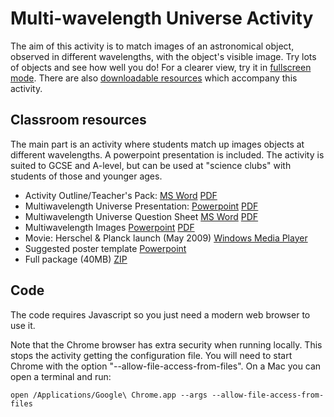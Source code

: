 Multi-wavelength Universe Activity
========================

The aim of this activity is to match images of an astronomical object, observed in different wavelengths, with the object's visible image. Try lots of objects and see how well you do! For a clearer view, try it in [fullscreen mode](http://astrog80.astro.cf.ac.uk/multiwavelength-universe). There are also [downloadable resources](http://herschel.cf.ac.uk/education/school-activities/resources) which accompany this activity.

Classroom resources
-------------------

The main part is an activity where students match up images objects at different wavelengths.  A powerpoint presentation is included.  The activity is suited to GCSE and A-level, but can be used at "science clubs" with students of those and younger ages.

* Activity Outline/Teacher's Pack: [MS Word](http://herschel.cf.ac.uk/files/resources/Activity_outline.doc) [PDF](http://herschel.cf.ac.uk/files/resources/Activity_outline.pdf)
* Multiwavelength Universe Presentation: [Powerpoint](http://herschel.cf.ac.uk/files/resources/Multiwavelength_astronomy.ppt) [PDF](http://herschel.cf.ac.uk/files/resources/Multiwavelength_astronomy_handouts.pdf)
* Multiwavelength Universe Question Sheet [MS Word](http://herschel.cf.ac.uk/files/resources/multiwavelength_questions.doc) [PDF](http://herschel.cf.ac.uk/files/resources/multiwavelength_questions.pdf)
* Multiwavelength Images [Powerpoint](http://herschel.cf.ac.uk/files/resources/Multiwavelength_Images_mixed.ppt) [PDF](http://herschel.cf.ac.uk/files/resources/Multiwavelength_Images_mixed.pdf)
* Movie: Herschel & Planck launch (May 2009) [Windows Media Player](http://herschel.cf.ac.uk/files/resources/HP_launch.wmv)
* Suggested poster template [Powerpoint](http://herschel.cf.ac.uk/files/resources/poster_template.ppt)
* Full package (40MB) [ZIP](http://herschel.cf.ac.uk/files/resources/Multiwavelength_astronomy.zip)

Code
----

The code requires Javascript so you just need a modern web browser to use it.

Note that the Chrome browser has extra security when running locally. This stops the activity getting the configuration file. You will need to start Chrome with the option "--allow-file-access-from-files". On a Mac you can open a terminal and run:

    open /Applications/Google\ Chrome.app --args --allow-file-access-from-files
